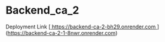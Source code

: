 # Backend_ca_2

Deployment Link 
[[
https://backend-ca-2-bh29.onrender.com
](https://backend-ca-2-1-8nwr.onrender.com)](https://backend-ca-2-1-8nwr.onrender.com)
